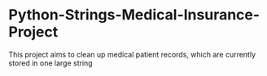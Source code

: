 # Python-Strings-Medical-Insurance-Project
This project aims to clean up medical patient records, which are currently stored in one large string
